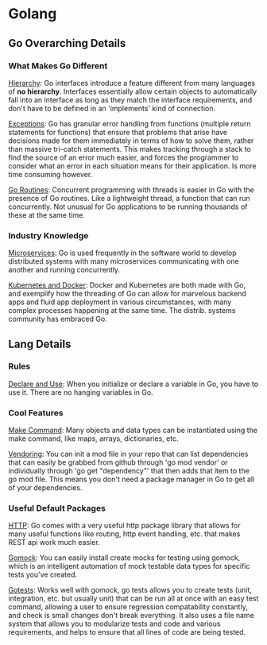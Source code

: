 # Golang

## Go Overarching Details

### What Makes Go Different

<ins>Hierarchy</ins>: Go interfaces introduce a feature different from many languages of **no hierarchy**. Interfaces essentially allow certain objects to automatically fall into an interface as long as they match the interface requirements, and don't have to be defined in an 'implements' kind of connection.

<ins>Exceptions</ins>: Go has granular error handling from functions (multiple return statements for functions) that ensure that problems that arise have decisions made for them immediately in terms of how to solve them, rather than massive tri-catch statements. This makes tracking through a stack to find the source of an error much easier, and forces the programmer to consider what an error in each situation means for their application. Is more time consuming however.

<ins>Go Routines</ins>: Concurrent programming with threads is easier in Go with the presence of Go routines. Like a lightweight thread, a function that can run concurrently. Not unusual for Go applications to be running thousands of these at the same time.

### Industry Knowledge

<ins>Microservices</ins>: Go is used frequently in the software world to develop distributed systems with many microservices communicating with one another and running concurrently.

<ins>Kubernetes and Docker</ins>: Docker and Kubernetes are both made with Go, and exemplify how the threading of Go can allow for marvelous backend apps and fluid app deployment in various circumstances, with many complex processes happening at the same time. The distrib. systems community has embraced Go.

## Lang Details

### Rules

<ins>Declare and Use</ins>: When you initialize or declare a variable in Go, you have to use it. There are no hanging variables in Go.

### Cool Features

<ins>Make Command</ins>: Many objects and data types can be instantiated using the make command, like maps, arrays, dictionaries, etc.

<ins>Vendoring</ins>: You can init a mod file in your repo that can list dependencies that can easily be grabbed from github through 'go mod vendor' or individually through 'go get "dependency"' that then adds that item to the go mod file. This means you don't need a package manager in Go to get all of your dependencies. 

### Useful Default Packages

<ins>HTTP</ins>: Go comes with a very useful http package library that allows for many useful functions like routing, http event handling, etc. that makes REST api work much easier.

<ins>Gomock</ins>: You can easily install create mocks for testing using gomock, which is an intelligent automation of mock testable data types for specific tests you've created. 

<ins>Gotests</ins>: Works well with gomock, go tests allows you to create tests (unit, integration, etc. but usually unit) that can be run all at once with an easy test command, allowing a user to ensure regression compatability constantly, and check is small changes don't break everything. It also uses a file name system that allows you to modularize tests and code and various requirements, and helps to ensure that all lines of code are being tested. 
